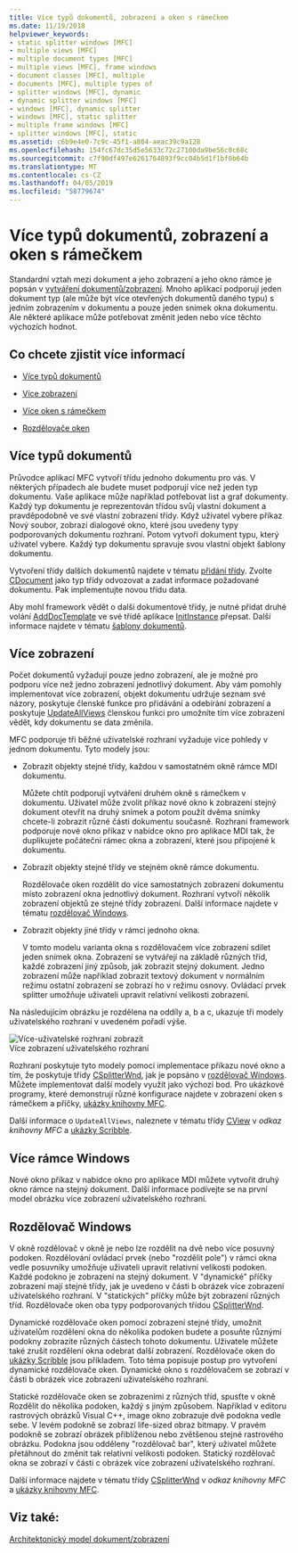 ```yaml
---
title: Více typů dokumentů, zobrazení a oken s rámečkem
ms.date: 11/19/2018
helpviewer_keywords:
- static splitter windows [MFC]
- multiple views [MFC]
- multiple document types [MFC]
- multiple views [MFC], frame windows
- document classes [MFC], multiple
- documents [MFC], multiple types of
- splitter windows [MFC], dynamic
- dynamic splitter windows [MFC]
- windows [MFC], dynamic splitter
- windows [MFC], static splitter
- multiple frame windows [MFC]
- splitter windows [MFC], static
ms.assetid: c6b9e4e0-7c9c-45f1-a804-aeac39c9a128
ms.openlocfilehash: 154fc67dc35d5e5633c72c27100da9be56c0c68c
ms.sourcegitcommit: c7f90df497e6261764893f9cc04b5d1f1bf0b64b
ms.translationtype: MT
ms.contentlocale: cs-CZ
ms.lasthandoff: 04/05/2019
ms.locfileid: "58779674"
---
```

# <a name="multiple-document-types-views-and-frame-windows"></a>Více typů dokumentů, zobrazení a oken s rámečkem

Standardní vztah mezi dokument a jeho zobrazení a jeho okno rámce je popsán v [vytváření dokumentů/zobrazení](../mfc/document-view-creation.md). Mnoho aplikací podporují jeden dokument typ (ale může být více otevřených dokumentů daného typu) s jedním zobrazením v dokumentu a pouze jeden snímek okna dokumentu. Ale některé aplikace může potřebovat změnit jeden nebo více těchto výchozích hodnot.

## <a name="what-do-you-want-to-know-more-about"></a>Co chcete zjistit více informací

- [Více typů dokumentů](#_core_multiple_document_types)

- [Více zobrazení](#_core_multiple_views)

- [Více oken s rámečkem](#_core_multiple_frame_windows)

- [Rozdělovače oken](#_core_splitter_windows)

##  <a name="_core_multiple_document_types"></a> Více typů dokumentů

Průvodce aplikací MFC vytvoří třídu jednoho dokumentu pro vás. V některých případech ale budete muset podporují více než jeden typ dokumentu. Vaše aplikace může například potřebovat list a graf dokumenty. Každý typ dokumentu je reprezentován třídou svůj vlastní dokument a pravděpodobně ve své vlastní zobrazení třídy. Když uživatel vybere příkaz Nový soubor, zobrazí dialogové okno, které jsou uvedeny typy podporovaných dokumentu rozhraní. Potom vytvoří dokument typu, který uživatel vybere. Každý typ dokumentu spravuje svou vlastní objekt šablony dokumentu.

Vytvoření třídy dalších dokumentů najdete v tématu [přidání třídy](../ide/adding-a-class-visual-cpp.md). Zvolte [CDocument](../mfc/reference/cdocument-class.md) jako typ třídy odvozovat a zadat informace požadované dokumentu. Pak implementujte novou třídu data.

Aby mohl framework vědět o další dokumentové třídy, je nutné přidat druhé volání [AddDocTemplate](../mfc/reference/cwinapp-class.md#adddoctemplate) ve své třídě aplikace [InitInstance](../mfc/reference/cwinapp-class.md#initinstance) přepsat. Další informace najdete v tématu [šablony dokumentů](../mfc/document-templates-and-the-document-view-creation-process.md).

##  <a name="_core_multiple_views"></a> Více zobrazení

Počet dokumentů vyžadují pouze jedno zobrazení, ale je možné pro podporu více než jedno zobrazení jednotlivý dokument. Aby vám pomohly implementovat více zobrazení, objekt dokumentu udržuje seznam své názory, poskytuje členské funkce pro přidávání a odebírání zobrazení a poskytuje [UpdateAllViews](../mfc/reference/cdocument-class.md#updateallviews) členskou funkci pro umožníte tím více zobrazení vědět, kdy dokumentu se data změnila.

MFC podporuje tři běžné uživatelské rozhraní vyžaduje více pohledy v jednom dokumentu. Tyto modely jsou:

- Zobrazit objekty stejné třídy, každou v samostatném okně rámce MDI dokumentu.

   Můžete chtít podporují vytváření druhém okně s rámečkem v dokumentu. Uživatel může zvolit příkaz nové okno k zobrazení stejný dokument otevřít na druhý snímek a potom použít dvěma snímky chcete-li zobrazit různé části dokumentu současně. Rozhraní framework podporuje nové okno příkaz v nabídce okno pro aplikace MDI tak, že duplikujete počáteční rámec okna a zobrazení, které jsou připojené k dokumentu.

- Zobrazit objekty stejné třídy ve stejném okně rámce dokumentu.

   Rozdělovače oken rozdělit do více samostatných zobrazení dokumentu místo zobrazení okna jednotlivý dokument. Rozhraní vytvoří několik zobrazení objektů ze stejné třídy zobrazení. Další informace najdete v tématu [rozdělovač Windows](#_core_splitter_windows).

- Zobrazit objekty jiné třídy v rámci jednoho okna.

   V tomto modelu varianta okna s rozdělovačem více zobrazení sdílet jeden snímek okna. Zobrazení se vytvářejí na základě různých tříd, každé zobrazení jiný způsob, jak zobrazit stejný dokument. Jedno zobrazení může například zobrazit textový dokument v normálním režimu ostatní zobrazení se zobrazí ho v režimu osnovy. Ovládací prvek splitter umožňuje uživateli upravit relativní velikosti zobrazení.

Na následujícím obrázku je rozdělena na oddíly a, b a c, ukazuje tři modely uživatelského rozhraní v uvedeném pořadí výše.

![Více&#45;uživatelské rozhraní zobrazit](../mfc/media/vc37a71.gif "více&#45;zobrazení uživatelského rozhraní") <br/>
Více zobrazení uživatelského rozhraní

Rozhraní poskytuje tyto modely pomocí implementace příkazu nové okno a tím, že poskytuje třídy [CSplitterWnd](../mfc/reference/csplitterwnd-class.md), jak je popsáno v [rozdělovač Windows](#_core_splitter_windows). Můžete implementovat další modely využít jako výchozí bod. Pro ukázkové programy, které demonstrují různé konfigurace najdete v zobrazení oken s rámečkem a příčky, [ukázky knihovny MFC](../overview/visual-cpp-samples.md).

Další informace o `UpdateAllViews`, naleznete v tématu třídy [CView](../mfc/reference/cview-class.md) v *odkaz knihovny MFC* a [ukázky Scribble](../overview/visual-cpp-samples.md).

##  <a name="_core_multiple_frame_windows"></a> Více rámce Windows

Nové okno příkaz v nabídce okno pro aplikace MDI můžete vytvořit druhý okno rámce na stejný dokument. Další informace podívejte se na první model obrázku více zobrazení uživatelského rozhraní.

##  <a name="_core_splitter_windows"></a> Rozdělovač Windows

V okně rozdělovač v okně je nebo lze rozdělit na dvě nebo více posuvný podoken. Rozdělování ovládací prvek (nebo "rozdělit pole") v rámci okna vedle posuvníky umožňuje uživateli upravit relativní velikosti podoken. Každé podokno je zobrazení na stejný dokument. V "dynamické" příčky zobrazení mají stejné třídy, jak je uvedeno v části b obrázek více zobrazení uživatelského rozhraní. V "statických" příčky může být zobrazení různých tříd. Rozdělovače oken oba typy podporovaných třídou [CSplitterWnd](../mfc/reference/csplitterwnd-class.md).

Dynamické rozdělovače oken pomocí zobrazení stejné třídy, umožnit uživatelům rozdělení okna do několika podoken budete a posuňte různými podokny zobrazíte různých částech tohoto dokumentu. Uživatele můžete také zrušit rozdělení okna odebrat další zobrazení. Rozdělovače oken do [ukázky Scribble](../overview/visual-cpp-samples.md) jsou příkladem. Toto téma popisuje postup pro vytvoření dynamické rozdělovače oken. Dynamické okno s rozdělovačem se zobrazí v části b obrázek více zobrazení uživatelského rozhraní.

Statické rozdělovače oken se zobrazeními z různých tříd, spusťte v okně Rozdělit do několika podoken, každý s jiným způsobem. Například v editoru rastrových obrázků Visual C++, image okno zobrazuje dvě podokna vedle sebe. V levém podokně se zobrazí life-sized obraz bitmapy. V pravém podokně se zobrazí obrázek přiblíženou nebo zvětšenou stejné rastrového obrázku. Podokna jsou odděleny "rozdělovač bar", který uživatel můžete přetáhnout do změnit tak relativní velikosti podoken. Statický rozdělovač okna se zobrazí v části c obrázek více zobrazení uživatelského rozhraní.

Další informace najdete v tématu třídy [CSplitterWnd](../mfc/reference/csplitterwnd-class.md) v *odkaz knihovny MFC* a [ukázky knihovny MFC](../overview/visual-cpp-samples.md).

## <a name="see-also"></a>Viz také:

[Architektonický model dokument/zobrazení](../mfc/document-view-architecture.md)
